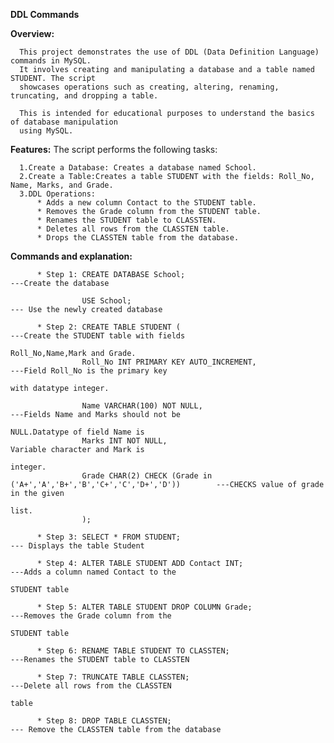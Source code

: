 **DDL Commands**

**Overview:**
      
      This project demonstrates the use of DDL (Data Definition Language) commands in MySQL. 
      It involves creating and manipulating a database and a table named STUDENT. The script 
      showcases operations such as creating, altering, renaming, truncating, and dropping a table.
      
      This is intended for educational purposes to understand the basics of database manipulation 
      using MySQL.

**Features:**
      The script performs the following tasks:

      1.Create a Database: Creates a database named School.
      2.Create a Table:Creates a table STUDENT with the fields: Roll_No, Name, Marks, and Grade.
      3.DDL Operations:
          * Adds a new column Contact to the STUDENT table.
          * Removes the Grade column from the STUDENT table.
          * Renames the STUDENT table to CLASSTEN.
          * Deletes all rows from the CLASSTEN table.
          * Drops the CLASSTEN table from the database.
          
**Commands and explanation:**

          * Step 1: CREATE DATABASE School;                                                     ---Create the database
                  
                    USE School;                                                                 --- Use the newly created database

          * Step 2: CREATE TABLE STUDENT (                                                      ---Create the STUDENT table with fields 
                                                                                                   Roll_No,Name,Mark and Grade.
                    Roll_No INT PRIMARY KEY AUTO_INCREMENT,                                     ---Field Roll_No is the primary key 
                                                                                                   with datatype integer.
                                                                                                   
                    Name VARCHAR(100) NOT NULL,                                                 ---Fields Name and Marks should not be 
                                                                                                   NULL.Datatype of field Name is
                    Marks INT NOT NULL,                                                            Variable character and Mark is 
                                                                                                   integer. 
                    Grade CHAR(2) CHECK (Grade in ('A+','A','B+','B','C+','C','D+','D'))        ---CHECKS value of grade in the given 
                                                                                                   list.
                    );

          * Step 3: SELECT * FROM STUDENT;                                                      --- Displays the table Student

          * Step 4: ALTER TABLE STUDENT ADD Contact INT;                                        ---Adds a column named Contact to the 
                                                                                                   STUDENT table

          * Step 5: ALTER TABLE STUDENT DROP COLUMN Grade;                                      ---Removes the Grade column from the 
                                                                                                   STUDENT table

          * Step 6: RENAME TABLE STUDENT TO CLASSTEN;                                           ---Renames the STUDENT table to CLASSTEN

          * Step 7: TRUNCATE TABLE CLASSTEN;                                                    ---Delete all rows from the CLASSTEN 
                                                                                                   table

          * Step 8: DROP TABLE CLASSTEN;                                                       --- Remove the CLASSTEN table from the database




